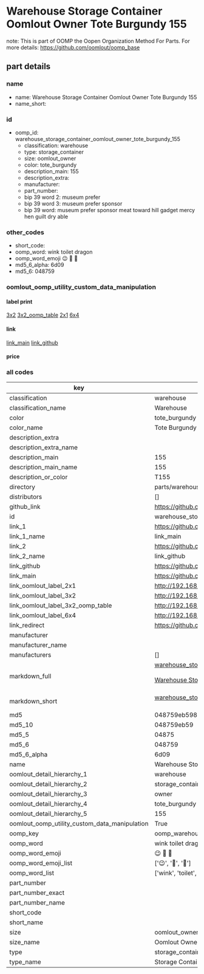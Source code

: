 # Warehouse Storage Container Oomlout Owner Tote Burgundy 155  

note: This is part of OOMP the Oopen Organization Method For Parts. For more details: https://github.com/oomlout/oomp_base

##  part details
  







### name
* name: Warehouse Storage Container Oomlout Owner Tote Burgundy 155
* name_short: 
### id
* oomp_id: warehouse_storage_container_oomlout_owner_tote_burgundy_155
  * classification: warehouse
  * type: storage_container
  * size: oomlout_owner
  * color: tote_burgundy
  * description_main: 155
  * description_extra: 
  * manufacturer: 
  * part_number: 
  * bip 39 word 2: museum prefer
  * bip 39 word 3: museum prefer sponsor
  * bip 39 word: museum prefer sponsor meat toward hill gadget mercy hen guilt dry able

### other_codes
* short_code: 
* oomp_word: wink toilet dragon
* oomp_word_emoji :wink: :toilet: :dragon:
* md5_6_alpha: 6d09
* md5_6: 048759






### oomlout_oomp_utility_custom_data_manipulation
#### label print
[3x2](http://192.168.1.245:1112/?label=oomp%206d09)
[3x2_oomp_table](http://192.168.1.108:1112/?label=oomp%206d09)
[2x1](http://192.168.1.242:1112/?label=oomp%206d09)
[6x4](http://192.168.1.55:1112/?label=oomp%206d09)    

#### link

[link_main](https://github.com/oomlout/oomlout_oomp_version_1_messy/tree/main/parts/warehouse_storage_container_oomlout_owner_tote_burgundy_155) [link_github](https://github.com/oomlout/oomlout_oomp_version_1_messy/tree/main/parts/warehouse_storage_container_oomlout_owner_tote_burgundy_155)                             

#### price







### all codes 
| key | value |  
| --- | --- |  
| classification | warehouse |  
| classification_name | Warehouse |  
| color | tote_burgundy |  
| color_name | Tote Burgundy |  
| description_extra |  |  
| description_extra_name |  |  
| description_main | 155 |  
| description_main_name | 155 |  
| description_or_color | T155 |  
| directory | parts/warehouse_storage_container_oomlout_owner_tote_burgundy_155 |  
| distributors | [] |  
| github_link | https://github.com/oomlout/oomlout_oomp_part_src/tree/main/parts/warehouse_storage_container_oomlout_owner_tote_burgundy_155 |  
| id | warehouse_storage_container_oomlout_owner_tote_burgundy_155 |  
| link_1 | https://github.com/oomlout/oomlout_oomp_version_1_messy/tree/main/parts/warehouse_storage_container_oomlout_owner_tote_burgundy_155 |  
| link_1_name | link_main |  
| link_2 | https://github.com/oomlout/oomlout_oomp_version_1_messy/tree/main/parts/warehouse_storage_container_oomlout_owner_tote_burgundy_155 |  
| link_2_name | link_github |  
| link_github | https://github.com/oomlout/oomlout_oomp_version_1_messy/tree/main/parts/warehouse_storage_container_oomlout_owner_tote_burgundy_155 |  
| link_main | https://github.com/oomlout/oomlout_oomp_version_1_messy/tree/main/parts/warehouse_storage_container_oomlout_owner_tote_burgundy_155 |  
| link_oomlout_label_2x1 | http://192.168.1.242:1112/?label=oomp%206d09 |  
| link_oomlout_label_3x2 | http://192.168.1.245:1112/?label=oomp%206d09 |  
| link_oomlout_label_3x2_oomp_table | http://192.168.1.108:1112/?label=oomp%206d09 |  
| link_oomlout_label_6x4 | http://192.168.1.55:1112/?label=oomp%206d09 |  
| link_redirect | https://github.com/oomlout/oomlout_oomp_version_1_messy/tree/main/parts/warehouse_storage_container_oomlout_owner_tote_burgundy_155 |  
| manufacturer |  |  
| manufacturer_name |  |  
| manufacturers | [] |  
| markdown_full | [warehouse_storage_container_oomlout_owner_tote_burgundy_155](none)<br>[](none)<br>[Warehouse Storage Container Oomlout Owner Tote Burgundy 155](none)<br><br> |  
| markdown_short | [warehouse_storage_container_oomlout_owner_tote_burgundy_155](none)<br><br> |  
| md5 | 048759eb598b4bd5aef308a1a4ea748d |  
| md5_10 | 048759eb59 |  
| md5_5 | 04875 |  
| md5_6 | 048759 |  
| md5_6_alpha | 6d09 |  
| name | Warehouse Storage Container Oomlout Owner Tote Burgundy 155 |  
| oomlout_detail_hierarchy_1 | warehouse |  
| oomlout_detail_hierarchy_2 | storage_container |  
| oomlout_detail_hierarchy_3 | owner |  
| oomlout_detail_hierarchy_4 | tote_burgundy |  
| oomlout_detail_hierarchy_5 | 155 |  
| oomlout_oomp_utility_custom_data_manipulation | True |  
| oomp_key | oomp_warehouse_storage_container_oomlout_owner_tote_burgundy_155 |  
| oomp_word | wink toilet dragon |  
| oomp_word_emoji | :wink: :toilet: :dragon: |  
| oomp_word_emoji_list | [':wink:', ':toilet:', ':dragon:'] |  
| oomp_word_list | ['wink', 'toilet', 'dragon'] |  
| part_number |  |  
| part_number_exact |  |  
| part_number_name |  |  
| short_code |  |  
| short_name |  |  
| size | oomlout_owner |  
| size_name | Oomlout Owner |  
| type | storage_container |  
| type_name | Storage Container |  
